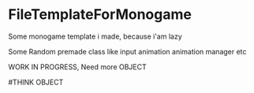 # FileTemplateForMonogame
Some monogame template i made, because i'am lazy

Some Random premade class like input animation animation manager etc

WORK IN PROGRESS, Need more OBJECT

#THINK OBJECT